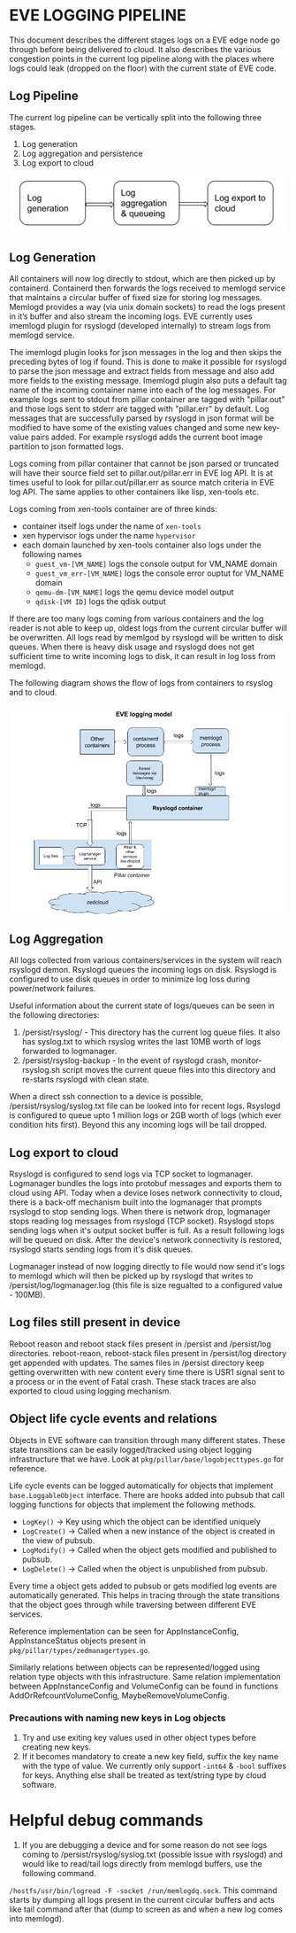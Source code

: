 # EVE LOGGING PIPELINE

This document describes the different stages logs on a EVE edge node go through before being delivered to cloud. It also describes the various congestion points in the current log pipeline along with the places where logs could leak (dropped on the floor) with the current state of EVE code.

## Log Pipeline

The current log pipeline can be vertically split into the following three stages.

1. Log generation
2. Log aggregation and persistence
3. Log export to cloud

![EVE Logging Pipeline](pics/eve_logging_pipeline.png)

## Log Generation

All containers will now log directly to stdout, which are then picked up by containerd. Containerd then forwards the logs received to memlogd service that maintains a circular buffer of fixed size for storing log messages. Memlogd provides a way (via unix domain sockets) to read the logs present in it’s buffer and also stream the incoming logs. EVE currently uses imemlogd plugin for rsyslogd (developed internally) to stream logs from memlogd service.

The imemlogd plugin looks for json messages in the log and then skips the preceding bytes of log if found. This is done to make it possible for rsyslogd to parse the json message and extract fields from message and also add more fields to the existing message. Imemlogd plugin also puts a default tag name of the incoming container name into each of the log messages. For example logs sent to stdout from pillar container are tagged with "pillar.out" and those logs sent to stderr are tagged with "pillar.err" by default. Log messages that are successfully parsed by rsyslogd in json format will be modified to have some of the existing values changed and some new key-value pairs added. For example rsyslogd adds the current boot image partition to json formatted logs.

Logs coming from pillar container that cannot be json parsed or truncated will have their source field set to pillar.out/pillar.err in EVE log API. It is at times useful to look for pillar.out/pillar.err as source match criteria in EVE log API. The same applies to other containers like lisp, xen-tools etc.

Logs coming from xen-tools container are of three kinds:

* container itself logs under the name of ```xen-tools```
* xen hypervisor logs under the name ```hypervisor```
* each domain launched by xen-tools container also logs under the following names
  * ```guest_vm-[VM_NAME]``` logs the console output for VM_NAME domain
  * ```guest_vm_err-[VM_NAME]``` logs the console error ouptut for VM_NAME domain
  * ```qemu-dm-[VM_NAME]``` logs the qemu device model output
  * ```qdisk-[VM ID]``` logs the qdisk output

If there are too many logs coming from various containers and the log reader is not able to keep up, oldest logs from the current circular buffer will be overwritten. All logs read by memlgod by rsyslogd will be written to disk queues. When there is heavy disk usage and rsyslogd does not get sufficient time to write incoming logs to disk, it can result in log loss from memlogd.

The following diagram shows the flow of logs from containers to rsyslog and to cloud.

![EVE Log Flow](pics/eve_log_flow.png)

## Log Aggregation

All logs collected from various containers/services in the system will reach rsyslogd demon. Rsyslogd queues the incoming logs on disk. Rsyslogd is configured to use disk queues in order to minimize log loss during power/network failures.

Useful information about the current state of logs/queues can be seen in the following directories:

1. /persist/rsyslog/ - This directory has the current log queue files. It also has syslog.txt to which rsyslog writes the last 10MB worth of logs forwarded to logmanager.
2. /persist/rsyslog-backup - In the event of rsyslogd crash, monitor-rsyslog.sh script moves the current queue files into this directory and re-starts rsyslogd with clean state.

When a direct ssh connection to a device is possible, /persist/rsyslog/syslog.txt file can be looked into for recent logs. Rsyslogd is configured to queue upto 1 million logs or 2GB worth of logs (which ever condition hits first). Beyond this any incoming logs will be tail dropped.

## Log export to cloud

Rsyslogd is configured to send logs via TCP socket to logmanager. Logmanager bundles the logs into protobuf messages and exports them to cloud using API. Today when a device loses network connectivity to cloud, there is a back-off mechanism built into the logmanager that prompts rsyslogd to stop sending logs. When there is network drop, logmanager stops reading log messages from rsyslogd (TCP socket). Rsyslogd stops sending logs when it's output socket buffer is full. As a result following logs will be queued on disk. After the device's network connectivity is restored, rsyslogd starts sending logs from it's disk queues.

Logmanager instead of now logging directly to file would now send it's logs to memlogd which will then be picked up by rsyslogd that writes to /persist/log/logmanager.log (this file is size regualted to a configured value - 100MB).

## Log files still present in device

Reboot reason and reboot stack files present in /persist and /persist/log directories. reboot-reaon, reboot-stack files present in /persist/log directory get appended with updates. The sames files in /persist directory keep getting overwritten with new content every time there is USR1 signal sent to a process or in the event of Fatal crash. These stack traces are also exported to cloud using logging mechanism.

## Object life cycle events and relations

Objects in EVE software can transition through many different states. These state transitions can be easily logged/tracked using object logging infrastructure that we have.
Look at ```pkg/pillar/base/logobjecttypes.go``` for reference.

Life cycle events can be logged automatically for objects that implement ```base.LoggableObject``` interface.
There are hooks added into pubsub that call logging functions for objects that implement the following methods.

* ```LogKey()```    -> Key using which the object can be identified uniquely
* ```LogCreate()``` -> Called when a new instance of the object is created in the view of pubsub.
* ```LogModify()``` -> Called when the object gets modified and published to pubsub.
* ```LogDelete()``` -> Called when the object is unpublished from pubsub.

Every time a object gets added to pubsub or gets modified log events are automatically generated. This helps in tracing through the state
transitions that the object goes through while traversing between different EVE services.

Reference implementation can be seen for AppInstanceConfig, AppInstanceStatus objects present in ```pkg/pillar/types/zedmanagertypes.go```.

Similarly relations between objects can be represented/logged using relation type objects with this infrastructure.
Same relation implementation between AppInstanceConfig and VolumeConfig can be found in functions AddOrRefcountVolumeConfig, MaybeRemoveVolumeConfig.

### Precautions with naming new keys in Log objects

1) Try and use exiting key values used in other object types before creating new keys.
2) If it becomes mandatory to create a new key field, suffix the key name with the type of value. We currently only support ```-int64``` & ```-bool```
suffixes for keys. Anything else shall be treated as text/string type by cloud software.

# Helpful debug commands

1. If you are debugging a device and for some reason do not see logs coming to /persist/rsyslog/syslog.txt (possible issue with rsyslogd) and would like to read/tail logs directly from memlogd buffers, use the following command.

```/hostfs/usr/bin/logread -F -socket /run/memlogdq.sock```.
This command starts by dumping all logs present in the current circular buffers and acts like tail command after that (dump to screen as and when a new log comes into memlogd).
